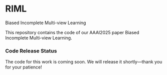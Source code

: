 # RIML
Biased Incomplete Multi-view Learning

This repository contains the code of our AAAI2025 paper Biased Incomplete Multi-view Learning.

### Code Release Status

The code for this work is coming soon. We will release it shortly—thank you for your patience!
